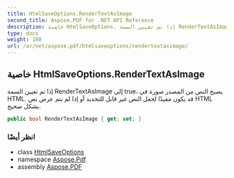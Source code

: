 ```yaml
---
title: HtmlSaveOptions.RenderTextAsImage
second_title: Aspose.PDF for .NET API Reference
description: خاصية HtmlSaveOptions. إذا تم تعيين السمة RenderTextAsImage إلى true، يصبح النص من المصدر صورة في HTML. قد يكون مفيدًا لجعل النص غير قابل للتحديد أو إذا لم يتم عرض نص HTML بشكل صحيح
type: docs
weight: 160
url: /ar/net/aspose.pdf/htmlsaveoptions/rendertextasimage/
---
```

## خاصية HtmlSaveOptions.RenderTextAsImage

إذا تم تعيين السمة RenderTextAsImage إلى true، يصبح النص من المصدر صورة في HTML. قد يكون مفيدًا لجعل النص غير قابل للتحديد أو إذا لم يتم عرض نص HTML بشكل صحيح.

```csharp
public bool RenderTextAsImage { get; set; }
```

### انظر أيضًا

* class [HtmlSaveOptions](../)
* namespace [Aspose.Pdf](../../../aspose.pdf/)
* assembly [Aspose.PDF](../../../)